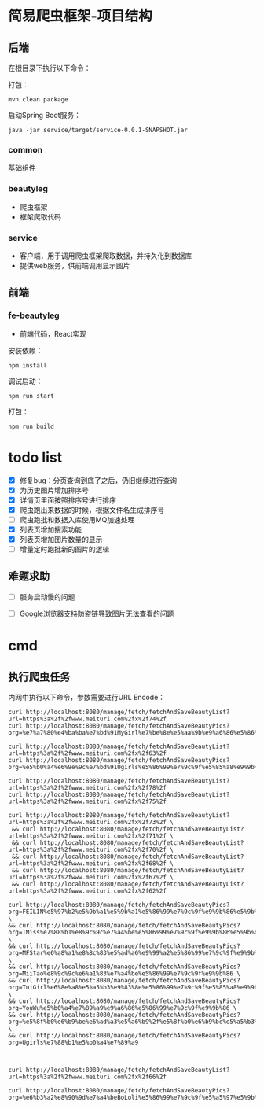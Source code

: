 # 简易爬虫框架-项目结构

## 后端

在根目录下执行以下命令：

打包：
```
mvn clean package
```

启动Spring Boot服务：
```
java -jar service/target/service-0.0.1-SNAPSHOT.jar
```

### common

基础组件

### beautyleg

- 爬虫框架
- 框架爬取代码

### service

- 客户端，用于调用爬虫框架爬取数据，并持久化到数据库
- 提供web服务，供前端调用显示图片

## 前端

### fe-beautyleg

- 前端代码，React实现

安装依赖：
```
npm install
```

调试启动：
```
npm run start
```

打包：
```
npm run build
```

# todo list

- [x] 修复bug：分页查询到底了之后，仍旧继续进行查询
- [x] 为历史图片增加排序号
- [x] 详情页里面按照排序号进行排序
- [x] 爬虫跑出来数据的时候，根据文件名生成排序号
- [ ] 爬虫跑批和数据入库使用MQ加速处理
- [x] 列表页增加搜索功能
- [x] 列表页增加图片数量的显示
- [ ] 增量定时跑批新的图片的逻辑

## 难题求助

- [ ] 服务启动慢的问题
- [ ] Google浏览器支持防盗链导致图片无法查看的问题


# cmd

## 执行爬虫任务

内网中执行以下命令，参数需要进行URL Encode：

```
curl http://localhost:8080/manage/fetch/fetchAndSaveBeautyList?url=https%3a%2f%2fwww.meituri.com%2fx%2f74%2f
curl http://localhost:8080/manage/fetch/fetchAndSaveBeautyPics?org=%e7%a7%80%e4%ba%ba%e7%bd%91MyGirl%e7%be%8e%e5%aa%9b%e9%a6%86%e5%86%99%e7%9c%9f%e9%9b%86%e5%a4%a7%e5%85%a8

curl http://localhost:8080/manage/fetch/fetchAndSaveBeautyList?url=https%3a%2f%2fwww.meituri.com%2fx%2f63%2f
curl http://localhost:8080/manage/fetch/fetchAndSaveBeautyPics?org=%e5%b0%a4%e6%9e%9c%e7%bd%91Ugirls%e5%86%99%e7%9c%9f%e5%85%a8%e9%9b%86

curl http://localhost:8080/manage/fetch/fetchAndSaveBeautyList?url=https%3a%2f%2fwww.meituri.com%2fx%2f78%2f
curl http://localhost:8080/manage/fetch/fetchAndSaveBeautyList?url=https%3a%2f%2fwww.meituri.com%2fx%2f75%2f

curl http://localhost:8080/manage/fetch/fetchAndSaveBeautyList?url=https%3a%2f%2fwww.meituri.com%2fx%2f73%2f \
 && curl http://localhost:8080/manage/fetch/fetchAndSaveBeautyList?url=https%3a%2f%2fwww.meituri.com%2fx%2f71%2f \
 && curl http://localhost:8080/manage/fetch/fetchAndSaveBeautyList?url=https%3a%2f%2fwww.meituri.com%2fx%2f70%2f \
 && curl http://localhost:8080/manage/fetch/fetchAndSaveBeautyList?url=https%3a%2f%2fwww.meituri.com%2fx%2f68%2f \
 && curl http://localhost:8080/manage/fetch/fetchAndSaveBeautyList?url=https%3a%2f%2fwww.meituri.com%2fx%2f67%2f \
 && curl http://localhost:8080/manage/fetch/fetchAndSaveBeautyList?url=https%3a%2f%2fwww.meituri.com%2fx%2f62%2f

curl http://localhost:8080/manage/fetch/fetchAndSaveBeautyPics?org=FEILIN%e5%97%b2%e5%9b%a1%e5%9b%a1%e5%86%99%e7%9c%9f%e9%9b%86%e5%9b%be%e7%89%87 \
&& curl http://localhost:8080/manage/fetch/fetchAndSaveBeautyPics?org=IMiss%e7%88%b1%e8%9c%9c%e7%a4%be%e5%86%99%e7%9c%9f%e9%9b%86%e5%9b%be%e7%89%87 \
&& curl http://localhost:8080/manage/fetch/fetchAndSaveBeautyPics?org=MFStar%e6%a8%a1%e8%8c%83%e5%ad%a6%e9%99%a2%e5%86%99%e7%9c%9f%e9%9b%86%e5%9b%be%e7%89%87 \
&& curl http://localhost:8080/manage/fetch/fetchAndSaveBeautyPics?org=MiiTao%e8%9c%9c%e6%a1%83%e7%a4%be%e5%86%99%e7%9c%9f%e9%9b%86 \
&& curl http://localhost:8080/manage/fetch/fetchAndSaveBeautyPics?org=TuiGirl%e6%8e%a8%e5%a5%b3%e9%83%8e%e5%86%99%e7%9c%9f%e5%85%a8%e9%9b%86 \
&& curl http://localhost:8080/manage/fetch/fetchAndSaveBeautyPics?org=YouWu%e5%b0%a4%e7%89%a9%e9%a6%86%e5%86%99%e7%9c%9f%e9%9b%86 \
&& curl http://localhost:8080/manage/fetch/fetchAndSaveBeautyPics?org=%e5%8f%b0%e6%b9%be%e6%ad%a3%e5%a6%b9%2f%e5%8f%b0%e6%b9%be%e5%a5%b3%e7%a5%9e%2f%e5%8f%b0%e6%b9%be%e7%bd%91%e7%ba%a2%e7%be%8e%e5%a5%b3 \
&& curl http://localhost:8080/manage/fetch/fetchAndSaveBeautyPics?org=Ugirls%e7%88%b1%e5%b0%a4%e7%89%a9 
 


curl http://localhost:8080/manage/fetch/fetchAndSaveBeautyList?url=https%3a%2f%2fwww.meituri.com%2fx%2f66%2f

curl http://localhost:8080/manage/fetch/fetchAndSaveBeautyPics?org=%e6%b3%a2%e8%90%9d%e7%a4%beBoLoli%e5%86%99%e7%9c%9f%e5%a5%97%e5%9b%be%e5%85%a8%e9%9b%86
```
